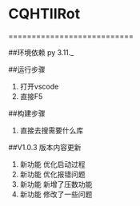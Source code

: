 # CQHTIIRot
===========================

##环境依赖
py 3.11._

##运行步骤
1. 打开vscode
2. 直接F5

##构建步骤
1. 直接去搜需要什么库

##V1.0.3 版本内容更新
1. 新功能     优化启动过程
2. 新功能     优化报错问题
3. 新功能     新增了压数功能
4. 新功能     修改了一些问题
